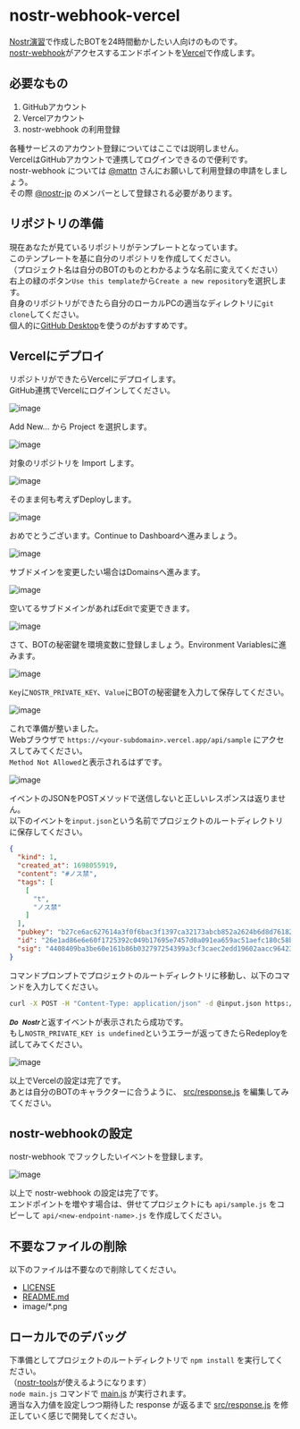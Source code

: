 # nostr-webhook-vercel

[Nostr演習](https://github.com/nostr-jp/learn-nostr-by-crafting)で作成したBOTを24時間動かしたい人向けのものです。  
[nostr-webhook](https://github.com/mattn/nostr-webhook)がアクセスするエンドポイントを[Vercel](https://vercel.com/)で作成します。

## 必要なもの

1. GitHubアカウント
2. Vercelアカウント
3. nostr-webhook の利用登録

各種サービスのアカウント登録についてはここでは説明しません。  
VercelはGitHubアカウントで連携してログインできるので便利です。  
nostr-webhook については [@mattn](https://github.com/mattn) さんにお願いして利用登録の申請をしましょう。  
その際 [@nostr-jp](https://github.com/nostr-jp) のメンバーとして登録される必要があります。

## リポジトリの準備

現在あなたが見ているリポジトリがテンプレートとなっています。  
このテンプレートを基に自分のリポジトリを作成してください。  
（プロジェクト名は自分のBOTのものとわかるような名前に変えてください）  
右上の緑のボタン`Use this template`から`Create a new repository`を選択します。  
自身のリポジトリができたら自分のローカルPCの適当なディレクトリに`git clone`してください。  
個人的に[GitHub Desktop](https://desktop.github.com/)を使うのがおすすめです。

## Vercelにデプロイ

リポジトリができたらVercelにデプロイします。  
GitHub連携でVercelにログインしてください。

![image](image/vercel01.png)

Add New... から Project を選択します。

![image](image/vercel02.png)

対象のリポジトリを Import します。

![image](image/vercel03.png)

そのまま何も考えずDeployします。

![image](image/vercel04.png)

おめでとうございます。Continue to Dashboardへ進みましょう。

![image](image/vercel05.png)

サブドメインを変更したい場合はDomainsへ進みます。

![image](image/vercel06.png)

空いてるサブドメインがあればEditで変更できます。

![image](image/vercel07.png)

さて、BOTの秘密鍵を環境変数に登録しましょう。Environment Variablesに進みます。

![image](image/vercel08.png)

`Key`に`NOSTR_PRIVATE_KEY`、`Value`にBOTの秘密鍵を入力して保存してください。

![image](image/vercel09.png)

これで準備が整いました。  
Webブラウザで `https://<your-subdomain>.vercel.app/api/sample` にアクセスしてみてください。  
`Method Not Allowed`と表示されるはずです。

![image](image/vercel10.png)

イベントのJSONをPOSTメソッドで送信しないと正しいレスポンスは返りません。  
以下のイベントを`input.json`という名前でプロジェクトのルートディレクトリに保存してください。

```json
{
  "kind": 1,
  "created_at": 1698055919,
  "content": "#ノス禁",
  "tags": [
    [
      "t",
      "ノス禁"
    ]
  ],
  "pubkey": "b27ce6ac627614a3f0f6bac3f1397ca32173abcb852a2624b6d8d7618200f37c",
  "id": "26e1ad86e6e60f1725392c049b17695e7457d0a091ea659ac51aefc180c58b12",
  "sig": "4408409ba3be60e161b86b032797254399a3cf3caec2edd19602aacc96423ffc167fb894c74d0627205eb53bcaa70dbfc3556be2d166401b42f6d08ce2e2df95"
}
```

コマンドプロンプトでプロジェクトのルートディレクトリに移動し、以下のコマンドを入力してください。

```bat
curl -X POST -H "Content-Type: application/json" -d @input.json https://<your-subdomain>.vercel.app/api/sample
```

`𝑫𝒐 𝑵𝒐𝒔𝒕𝒓`と返すイベントが表示されたら成功です。  
もし`NOSTR_PRIVATE_KEY is undefined`というエラーが返ってきたらRedeployを試してみてください。

![image](image/vercel11.png)

以上でVercelの設定は完了です。  
あとは自分のBOTのキャラクターに合うように、 [src/response.js](src/response.js) を編集してみてください。

## nostr-webhookの設定

nostr-webhook でフックしたいイベントを登録します。

![image](image/nostr-webhook01.png)

以上で nostr-webhook の設定は完了です。  
エンドポイントを増やす場合は、併せてプロジェクトにも `api/sample.js` をコピーして `api/<new-endpoint-name>.js` を作成してください。

## 不要なファイルの削除

以下のファイルは不要なので削除してください。

- [LICENSE](LICENSE)
- [README.md](README.md)
- image/*.png

## ローカルでのデバッグ

下準備としてプロジェクトのルートディレクトリで `npm install` を実行してください。  
（[nostr-tools](https://github.com/nbd-wtf/nostr-tools)が使えるようになります）  
`node main.js` コマンドで [main.js](main.js) が実行されます。  
適当な入力値を設定しつつ期待した response が返るまで [src/response.js](src/response.js) を修正していく感じで開発してください。
